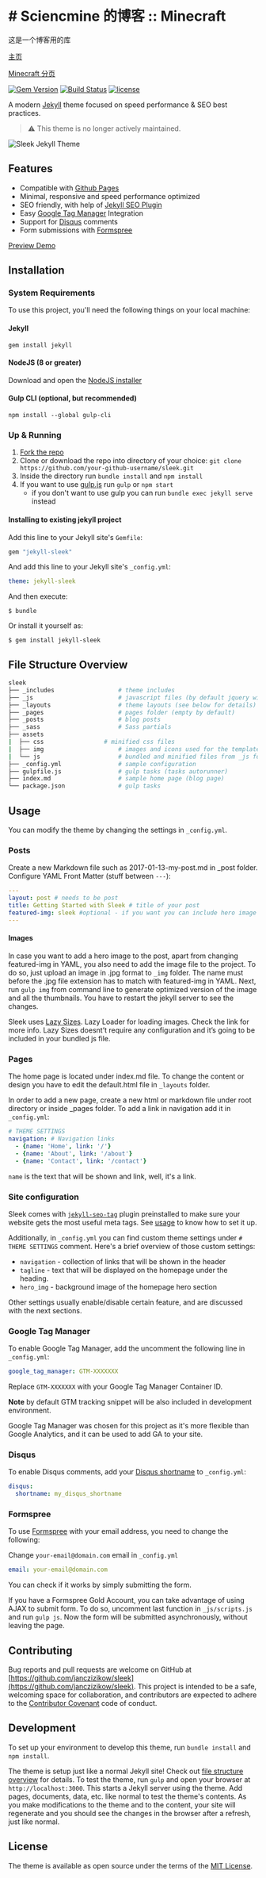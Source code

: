 # # Sciencmine 的博客 :: Minecraft

这是一个博客用的库

[主页](https://sciencmine.github.io)

[Minecraft 分页](https://sciencmine.github.io/minecraft)

[![Gem Version](https://badge.fury.io/rb/jekyll-sleek.svg)](https://badge.fury.io/rb/jekyll-sleek) [![Build Status](https://travis-ci.org/janczizikow/sleek.svg?branch=master)](https://travis-ci.org/janczizikow/sleek) [![license](https://img.shields.io/github/license/mashape/apistatus.svg)](https://github.com/janczizikow/sleek)

A modern [Jekyll](https://jekyllrb.com/) theme focused on speed performance & SEO best practices.

> ⚠️ This theme is no longer actively maintained.

![Sleek Jekyll Theme](./sleek.jpg)

## Features

* Compatible with [Github Pages](https://pages.github.com/)
* Minimal, responsive and speed performance optimized
* SEO friendly, with help of [Jekyll SEO Plugin](https://github.com/jekyll/jekyll-seo-tag)
* Easy [Google Tag Manager](https://tagmanager.google.com/) Integration
* Support for [Disqus](https://disqus.com/) comments
* Form submissions with [Formspree](#formspree)

[Preview Demo](https://janczizikow.github.io/sleek/)

## Installation

### System Requirements

To use this project, you'll need the following things on your local machine:

#### Jekyll

```shell
gem install jekyll
```

#### NodeJS (8 or greater)

Download and open the [NodeJS installer](https://nodejs.org/en/)

#### Gulp CLI (optional, but recommended)

```shell
npm install --global gulp-cli
```

### Up & Running

1. [Fork the repo](https://github.com/janczizikow/sleek/fork)
2. Clone or download the repo into directory of your choice: `git clone https://github.com/your-github-username/sleek.git`
3. Inside the directory run `bundle install` and `npm install`
4. If you want to use [gulp.js](https://gulpjs.com/) run `gulp` or `npm start`
    * if you don't want to use gulp you can run `bundle exec jekyll serve` instead

#### Installing to existing jekyll project

Add this line to your Jekyll site's `Gemfile`:

```ruby
gem "jekyll-sleek"
```

And add this line to your Jekyll site's `_config.yml`:

```yaml
theme: jekyll-sleek
```

And then execute:

    $ bundle

Or install it yourself as:

    $ gem install jekyll-sleek

## File Structure Overview

```bash
sleek
├── _includes	               # theme includes
├── _js	                       # javascript files (by default jquery will be included with the scripts inside)
├── _layouts                   # theme layouts (see below for details)
├── _pages                     # pages folder (empty by default)
├── _posts                     # blog posts
├── _sass                      # Sass partials
├── assets
|  ├── css	               # minified css files
|  ├── img                     # images and icons used for the template
|  └── js		               # bundled and minified files from _js folder
├── _config.yml                # sample configuration
├── gulpfile.js                # gulp tasks (tasks autorunner)
├── index.md                   # sample home page (blog page)
└── package.json               # gulp tasks
```

## Usage

You can modify the theme by changing the settings in `_config.yml`.

### Posts

Create a new Markdown file such as 2017-01-13-my-post.md in _post folder. Configure YAML Front Matter (stuff between `---`):

```yaml
---
layout: post # needs to be post
title: Getting Started with Sleek # title of your post
featured-img: sleek #optional - if you want you can include hero image
---
```

#### Images

In case you want to add a hero image to the post, apart from changing featured-img in YAML, you also need to add the image file to the project. To do so, just upload an image in .jpg format to `_img` folder. The name must before the .jpg file extension has to match with featured-img in YAML. Next, run `gulp img` from command line to generate optimized version of the image and all the thumbnails. You have to restart the jekyll server to see the changes.

Sleek uses [Lazy Sizes](https://github.com/aFarkas/lazysizes). Lazy Loader for loading images. Check the link for more info. Lazy Sizes doesnt’t require any configuration and it’s going to be included in your bundled js file.

### Pages

The home page is located under index.md file. To change the content or design you have to edit the default.html file in `_layouts` folder.

In order to add a new page, create a new html or markdown file under root directory or inside _pages folder. To add a link in navigation add it in `_config.yml`:

```yaml
# THEME SETTINGS
navigation: # Navigation links
  - {name: 'Home', link: '/'}
  - {name: 'About', link: '/about'}
  - {name: 'Contact', link: '/contact'}
```

`name` is the text that will be shown and link, well, it's a link.

### Site configuration

Sleek comes with [`jekyll-seo-tag`](https://github.com/jekyll/jekyll-seo-tag) plugin preinstalled to make sure your website gets the most useful meta tags. See [usage](https://github.com/jekyll/jekyll-seo-tag/blob/master/docs/usage.md) to know how to set it up.

Additionally, in `_config.yml` you can find custom theme settings under `# THEME SETTINGS` comment. Here's a brief overview of those custom settings:

- `navigation` - collection of links that will be shown in the header
- `tagline` - text that will be displayed on the homepage under the heading.
- `hero_img` - background image of the homepage hero section

Other settings usually enable/disable certain feature, and are discussed with the next sections.

### Google Tag Manager

To enable Google Tag Manager, add the uncomment the following line in `_config.yml`:

```yaml
google_tag_manager: GTM-XXXXXXX
```

Replace `GTM-XXXXXXX` with your Google Tag Manager Container ID.

**Note** by default GTM tracking snippet will be also included in development environment.

Google Tag Manager was chosen for this project as it's more flexible than Google Analytics, and it can be used to add GA to your site.

### Disqus

To enable Disqus comments, add your [Disqus shortname](https://help.disqus.com/customer/portal/articles/466208) to `_config.yml`:

```yaml
disqus:
  shortname: my_disqus_shortname
```

### Formspree

To use [Formspree](https://formspree.io/) with your email address, you need to change the following:

Change `your-email@domain.com` email in `_config.yml`

```yaml
email: your-email@domain.com
```

You can check if it works by simply submitting the form.

If you have a Formspree Gold Account, you can take advantage of using AJAX to submit form. To do so, uncomment last function in `_js/scripts.js` and run `gulp js`. Now the form will be submitted asynchronously, without leaving the page.

## Contributing

Bug reports and pull requests are welcome on GitHub at [https://github.com/janczizikow/sleek](https://github.com/janczizikow/sleek). This project is intended to be a safe, welcoming space for collaboration, and contributors are expected to adhere to the [Contributor Covenant](http://contributor-covenant.org) code of conduct.

## Development

To set up your environment to develop this theme, run `bundle install` and `npm install`.

The theme is setup just like a normal Jekyll site! Check out [file structure overview](#file-structure-overview) for details. To test the theme, run `gulp` and open your browser at `http://localhost:3000`. This starts a Jekyll server using the theme. Add pages, documents, data, etc. like normal to test the theme's contents. As you make modifications to the theme and to the content, your site will regenerate and you should see the changes in the browser after a refresh, just like normal.

## License

The theme is available as open source under the terms of the [MIT License](https://opensource.org/licenses/MIT).
